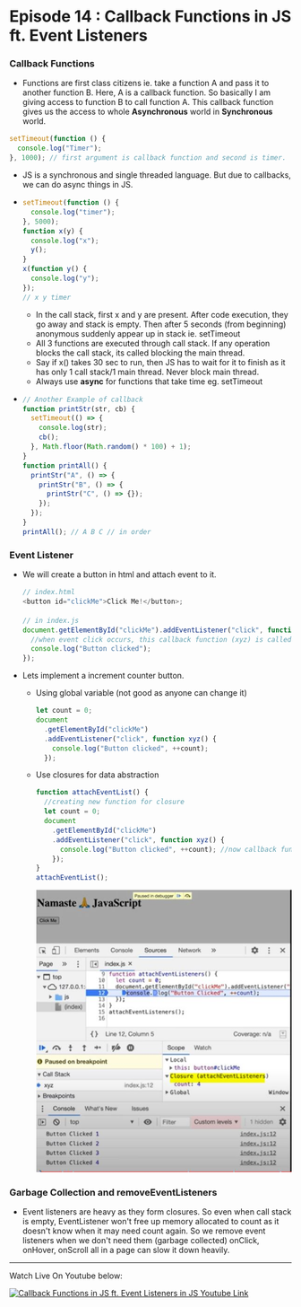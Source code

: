 # Episode 14 : Callback Functions in JS ft. Event Listeners

### Callback Functions

- Functions are first class citizens ie. take a function A and pass it to another function B. Here, A is a callback function. So basically I am giving access to function B to call function A. This callback function gives us the access to whole **Asynchronous** world in **Synchronous** world.

```js
setTimeout(function () {
  console.log("Timer");
}, 1000); // first argument is callback function and second is timer.
```

- JS is a synchronous and single threaded language. But due to callbacks, we can do async things in JS.

- ```js
  setTimeout(function () {
    console.log("timer");
  }, 5000);
  function x(y) {
    console.log("x");
    y();
  }
  x(function y() {
    console.log("y");
  });
  // x y timer
  ```

  - In the call stack, first x and y are present. After code execution, they go away and stack is empty. Then after 5 seconds (from beginning) anonymous suddenly appear up in stack ie. setTimeout
  - All 3 functions are executed through call stack. If any operation blocks the call stack, its called blocking the main thread.
  - Say if x() takes 30 sec to run, then JS has to wait for it to finish as it has only 1 call stack/1 main thread. Never block main thread.
  - Always use **async** for functions that take time eg. setTimeout

- ```js
  // Another Example of callback
  function printStr(str, cb) {
    setTimeout(() => {
      console.log(str);
      cb();
    }, Math.floor(Math.random() * 100) + 1);
  }
  function printAll() {
    printStr("A", () => {
      printStr("B", () => {
        printStr("C", () => {});
      });
    });
  }
  printAll(); // A B C // in order
  ```

### Event Listener

- We will create a button in html and attach event to it.

  ```js
  // index.html
  <button id="clickMe">Click Me!</button>;

  // in index.js
  document.getElementById("clickMe").addEventListener("click", function xyz() {
    //when event click occurs, this callback function (xyz) is called into callstack
    console.log("Button clicked");
  });
  ```

- Lets implement a increment counter button.
  - Using global variable (not good as anyone can change it)
    ```js
    let count = 0;
    document
      .getElementById("clickMe")
      .addEventListener("click", function xyz() {
        console.log("Button clicked", ++count);
      });
    ```
  - Use closures for data abstraction
    ```js
    function attachEventList() {
      //creating new function for closure
      let count = 0;
      document
        .getElementById("clickMe")
        .addEventListener("click", function xyz() {
          console.log("Button clicked", ++count); //now callback function forms closure with outer scope(count)
        });
    }
    attachEventList();
    ```
    ![Event Listerner Demo](/assets/event.jpg)

### Garbage Collection and removeEventListeners

- Event listeners are heavy as they form closures. So even when call stack is empty, EventListener won't free up memory allocated to count as it doesn't know when it may need count again. So we remove event listeners when we don't need them (garbage collected) onClick, onHover, onScroll all in a page can slow it down heavily.

<hr>

Watch Live On Youtube below:

<a href="https://www.youtube.com/watch?v=btj35dh3_U8&ab_channel=AkshaySaini" target="_blank"><img src="https://img.youtube.com/vi/btj35dh3_U8/0.jpg" width="750"
alt="Callback Functions in JS ft. Event Listeners in JS Youtube Link"/></a>
